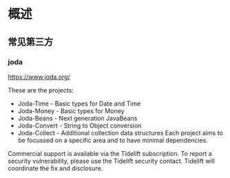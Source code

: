 # 概述

## 常见第三方

### joda

https://www.joda.org/

These are the projects:

- Joda-Time - Basic types for Date and Time
- Joda-Money - Basic types for Money
- Joda-Beans - Next generation JavaBeans
- Joda-Convert - String to Object conversion
- Joda-Collect - Additional collection data structures
Each project aims to be focussed on a specific area and to have minimal dependencies.

Commercial support is available via the Tidelift subscription. To report a security vulnerability, please use the Tidelift security contact. Tidelift will coordinate the fix and disclosure.


